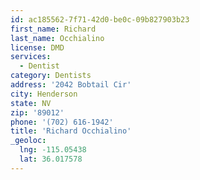 ```yaml
---
id: ac185562-7f71-42d0-be0c-09b827903b23
first_name: Richard
last_name: Occhialino
license: DMD
services:
  - Dentist
category: Dentists
address: '2042 Bobtail Cir'
city: Henderson
state: NV
zip: '89012'
phone: '(702) 616-1942'
title: 'Richard Occhialino'
_geoloc:
  lng: -115.05438
  lat: 36.017578
---
```

